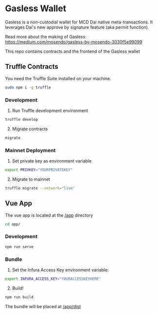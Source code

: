 # Gasless Wallet

Gasless is a non-custodial wallet for MCD Dai native meta-transactions.
It leverages Dai's new approve by signature feature (aka permit function).

Read more about the making of Gasless: https://medium.com/mosendo/gasless-by-mosendo-3030f5e99099

This repo contains contracts and the frontend of the Gasless wallet

## Truffle Contracts

You need the Truffle Suite installed on your machine.
```sh
sudo npm i -g truffle
```

### Development

1. Run Truffle development environment
```sh
truffle develop
```
2. Migrate contracts
```sh
migrate
```
### Mainnet Deployment
1. Set private key as environment variable
```sh
export PRIVKEY="YOURPRIVATEKEY"
```
2. Migrate to mainnet
```sh
truffle migrate --network="live"
```

## Vue App

The vue app is located at the [/app](/app) directory
```sh
cd app/
```

### Development
```sh
npm run serve
```
### Bundle
1. Set the Infura Access Key environment variable:
```sh
export INFURA_ACCESS_KEY="YOURACCESSKEYHERE"
```
2. Build!
```sh
npm run build
```
The bundle will be placed at [/app/dist](/app/dist)
